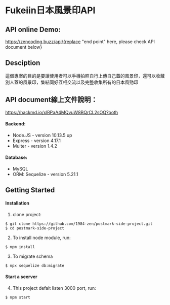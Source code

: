 # Fukeiin日本風景印API
## API online Demo:
https://zencoding.buzz/api/{replace "end point" here, please check API document below}
## Desciption
這個專案的目的是要讓使用者可以手機拍照自行上傳自己蓋的風景印，還可以收藏別人蓋的風景印，集結同好互相交流以及完整收集所有的日本風勁印<br />
## API document線上文件說明：
https://hackmd.io/xlRPaA4MQvuW8BQrCL2sOQ?both
#### Backend: 
- Node.JS - version 10.13.5 up
- Express - version 4.17.1
- Multer - version 1.4.2
#### Database:
- MySQL
- ORM: Sequelize - version 5.21.1

## Getting Started
#### Installation
1. clone project:
```
$ git clone https://github.com/1984-zen/postmark-side-project.git
$ cd postmark-side-project
```
2. To install node module, run:
```
$ npm install
```
3. To migrate schema
```
$ npx sequelize db:migrate
```
#### Start a seerver
4. This project defalt listen 3000 port, run:
```
$ npm start
```